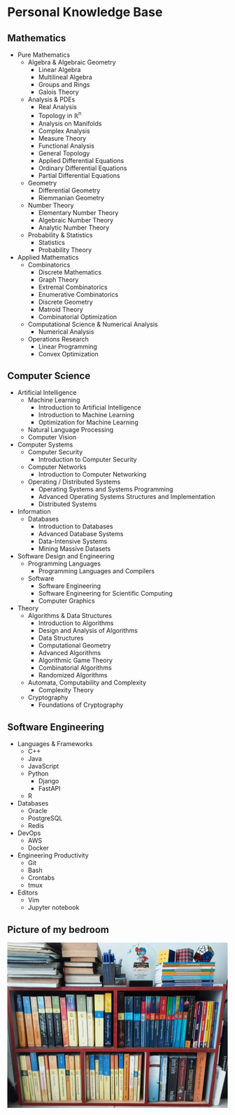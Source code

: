 # Personal Knowledge Base

## Mathematics
- Pure Mathematics
    - Algebra & Algebraic Geometry
        - Linear Algebra
        - Multilineal Algebra
        - Groups and Rings
        - Galois Theory
    - Analysis & PDEs
        - Real Analysis
        - Topology in ℝ<sup>n</sup>
        - Analysis on Manifolds
        - Complex Analysis
        - Measure Theory
        - Functional Analysis
        - General Topology
        - Applied Differential Equations
        - Ordinary Differential Equations
        - Partial Differential Equations
    - Geometry
        - Differential Geometry
        - Riemmanian Geometry
    - Number Theory
        - Elementary Number Theory
        - Algebraic Number Theory
        - Analytic Number Theory
    - Probability & Statistics
        - Statistics
        - Probability Theory
- Applied Mathematics
    - Combinatorics
        - Discrete Mathematics
        - Graph Theory
        - Extremal Combinatorics
        - Enumerative Combinatorics
        - Discrete Geometry
        - Matroid Theory
        - Combinatorial Optimization
    - Computational Science & Numerical Analysis
        - Numerical Analysis
    - Operations Research
        - Linear Programming
        - Convex Optimization

## Computer Science
- Artificial Intelligence
    - Machine Learning
        - Introduction to Artificial Intelligence
        - Introduction to Machine Learning
        - Optimization for Machine Learning
    - Natural Language Processing
    - Computer Vision
- Computer Systems
    - Computer Security
        - Introduction to Computer Security
    - Computer Networks
        - Introduction to Computer Networking
    - Operating / Distributed Systems
        - Operating Systems and Systems Programming
        - Advanced Operating Systems Structures and Implementation
        - Distributed Systems
- Information
    - Databases
        - Introduction to Databases
        - Advanced Database Systems
        - Data-Intensive Systems
        - Mining Massive Datasets
- Software Design and Engineering
    - Programming Languages
        - Programming Languages and Compilers
    - Software
        - Software Engineering
        - Software Engineering for Scientific Computing
        - Computer Graphics
- Theory
    - Algorithms & Data Structures
        - Introduction to Algorithms
        - Design and Analysis of Algorithms
        - Data Structures
        - Computational Geometry
        - Advanced Algorithms
        - Algorithmic Game Theory
        - Combinatorial Algorithms
        - Randomized Algorithms
    - Automata, Computability and Complexity
        - Complexity Theory
    - Cryptography
        - Foundations of Cryptography

## Software Engineering
- Languages & Frameworks
    - C++
    - Java
    - JavaScript
    - Python
        - Django
        - FastAPI
    - R
- Databases
    - Oracle
    - PostgreSQL
    - Redis
- DevOps
    - AWS
    - Docker
- Engineering Productivity
    - Git
    - Bash
    - Crontabs
    - tmux
- Editors
    - Vim
    - Jupyter notebook

## Picture of my bedroom
![My bedroom](images/bedroom.jpg)